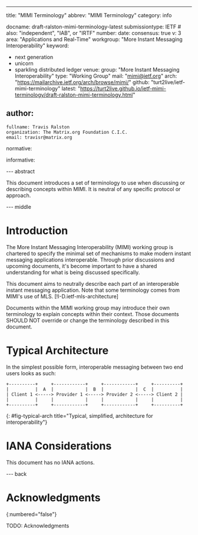 ---
title: "MIMI Terminology"
abbrev: "MIMI Terminology"
category: info

docname: draft-ralston-mimi-terminology-latest
submissiontype: IETF  # also: "independent", "IAB", or "IRTF"
number:
date:
consensus: true
v: 3
area: "Applications and Real-Time"
workgroup: "More Instant Messaging Interoperability"
keyword:
 - next generation
 - unicorn
 - sparkling distributed ledger
venue:
  group: "More Instant Messaging Interoperability"
  type: "Working Group"
  mail: "mimi@ietf.org"
  arch: "https://mailarchive.ietf.org/arch/browse/mimi/"
  github: "turt2live/ietf-mimi-terminology"
  latest: "https://turt2live.github.io/ietf-mimi-terminology/draft-ralston-mimi-terminology.html"

author:
 -
    fullname: Travis Ralston
    organization: The Matrix.org Foundation C.I.C.
    email: travisr@matrix.org

normative:

informative:


--- abstract

This document introduces a set of terminology to use when discussing or describing
concepts within MIMI. It is neutral of any specific protocol or approach.

--- middle

# Introduction

The More Instant Messaging Interoperability (MIMI) working group is chartered to
specify the minimal set of mechanisms to make modern instant messaging applications
interoperable. Through prior discussions and upcoming documents, it's become important
to have a shared understanding for what is being discussed specifically.

This document aims to neutrally describe each part of an interoperable instant messaging
application. Note that some terminology comes from MIMI's use of MLS. [!I-D.ietf-mls-architecture]

Documents within the MIMI working group may introduce their own terminology to explain
concepts within their context. Those documents SHOULD NOT override or change the terminology
described in this document.

# Typical Architecture

In the simplest possible form, interoperable messaging between two end users looks as such:

~~~ aasvg
+----------+     +------------+     +------------+     +----------+
|          |  A  |            |  B  |            |  C  |          |
| Client 1 <-----> Provider 1 <-----> Provider 2 <-----> Client 2 |
|          |     |            |     |            |     |          |
+----------+     +------------+     +------------+     +----------+
~~~
{: #fig-typical-arch title="Typical, simplified, architecture for interoperability"}



# IANA Considerations

This document has no IANA actions.


--- back

# Acknowledgments
{:numbered="false"}

TODO: Acknowledgments
